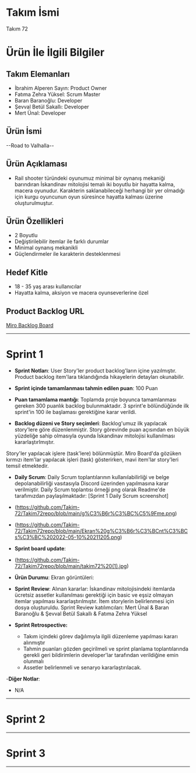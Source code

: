 # **Takım İsmi**

Takım 72

# Ürün İle İlgili Bilgiler

## Takım Elemanları

- İbrahim Alperen Sayın: Product Owner
- Fatıma Zehra Yüksel: Scrum Master
- Baran Baranoğlu: Developer
- Şevval Betül Sakallı: Developer
- Mert Ünal: Developer

## Ürün İsmi

--Road to Valhalla--

## Ürün Açıklaması

- Rail shooter türündeki oyunumuz minimal bir oynanış mekaniği barındıran İskandinav mitolojisi temalı iki boyutlu bir hayatta kalma, macera oyunudur. Karakterin saklanabileceği herhangi bir yer olmadığı için kurgu oyuncunun oyun süresince hayatta kalması üzerine oluşturulmuştur. 

## Ürün Özellikleri

- 2 Boyutlu
- Değiştirilebilir itemlar ile farklı durumlar 
- Minimal oynanış mekanikli
- Güçlendirmeler ile karakterin desteklenmesi

## Hedef Kitle

- 18 - 35 yaş arası kullanıcılar 
- Hayatta kalma, aksiyon ve macera oyunseverlerine özel


## Product Backlog URL

[Miro Backlog Board](https://miro.com/app/board/uXjVOIrA43k=/?share_link_id=374646138122)

---

# Sprint 1

- **Sprint Notları**: User Story'ler product backlog'ların içine yazılmıştır. Product backlog item'lara tıklandığında hikayelerin detayları okunabilir.

- **Sprint içinde tamamlanması tahmin edilen puan**: 100 Puan

- **Puan tamamlama mantığı**: Toplamda proje boyunca tamamlanması gereken 300 puanlık backlog bulunmaktadır. 3 sprint'e bölündüğünde ilk sprint'in 100 ile başlaması gerektiğine karar verildi.

- **Backlog düzeni ve Story seçimleri**: Backlog'umuz ilk yapılacak story'lere göre düzenlenmiştir. Story görevinde puan açısından en büyük yüzdeliğe sahip olmasıyla oyunda İskandinav mitolojisi kullanılması kararlaştırlmıştır.

Story'ler yapılacak işlere (task'lere) bölünmüştür. Miro Board'da gözüken kırmızı item'lar yapılacak işleri (task) gösterirken, mavi item'lar story'leri temsil etmektedir.

- **Daily Scrum**: Daily Scrum toplantılarının kullanılabilirliği ve belge depolanabilirliği vasıtasıyla Discord üzerinden yapılmasına karar verilmiştir. Daily Scrum toplantısı örneği png olarak Readme'de tarafımızdan paylaşılmaktadır: [Sprint 1 Daily Scrum screenshot]
- (https://github.com/Takim-72/Takim72repo/blob/main/g%C3%B6r%C3%BC%C5%9Fme.png)
- (https://github.com/Takim-72/Takim72repo/blob/main/Ekran%20g%C3%B6r%C3%BCnt%C3%BCs%C3%BC%202022-05-10%20211205.png)

- **Sprint board update**: 
- (https://github.com/Takim-72/Takim72repo/blob/main/takim72%20(1).jpg)


- **Ürün Durumu**: Ekran görüntüleri: 


- **Sprint Review**: 
Alınan kararlar: İskandinav mitolojisindeki itemlarda ücretsiz assetler kullanılması gerektiği için basic ve eşsiz olmayan itemlar yapılması kararlaştırılmıştır. İtem storylerin belirlenmesi için dosya oluşturuldu. 
Sprint Review katılımcıları: Mert Ünal & Baran Baranoğlu & Şevval Betül Sakallı & Fatıma Zehra Yüksel

- **Sprint Retrospective:**
  - Takım içindeki görev dağılımıyla ilgili düzenleme yapılması kararı alınmıştır
  - Tahmin puanları gözden geçirilmeli ve sprint planlama toplantılarında gerekli geri bildirimlerin developer'lar tarafından verildiğine emin olunmalı
  - Assetler belirlenmeli ve senaryo kararlaştırılacak.

-**Diğer Notlar**:
- N/A

---

# Sprint 2


---

# Sprint 3

---
